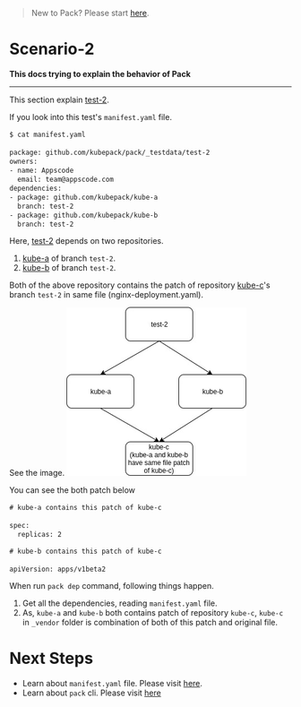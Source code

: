 > New to Pack? Please start [here](/docs/tutorials/README.md).

# Scenario-2

**This docs trying to explain the behavior of Pack**
***

This section explain [test-2](https://github.com/kubepack/pack/tree/master/_testdata/test-2).

If you look into this test's `manifest.yaml` file.

```console
$ cat manifest.yaml

package: github.com/kubepack/pack/_testdata/test-2
owners:
- name: Appscode
  email: team@appscode.com
dependencies:
- package: github.com/kubepack/kube-a
  branch: test-2
- package: github.com/kubepack/kube-b
  branch: test-2
```

Here, [test-2](https://github.com/kubepack/pack/tree/master/_testdata/test-2) depends on two repositories.
1. [kube-a](https://github.com/kubepack/kube-a) of branch `test-2`.
2. [kube-b](https://github.com/kubepack/kube-b) of branch `test-2`.

Both of the above repository contains the patch of repository [kube-c](https://github.com/kubepack/kube-c/tree/test-2)'s
 branch `test-2` in same file (nginx-deployment.yaml).
 
 See the image.
 ![alt text](/_testdata/test-2/test-2.jpg)

You can see the both patch below

```console
# kube-a contains this patch of kube-c

spec:
  replicas: 2
``` 

```console
# kube-b contains this patch of kube-c

apiVersion: apps/v1beta2
``` 

When run `pack dep` command, following things happen.

1. Get all the dependencies, reading `manifest.yaml` file.
2. As, `kube-a` and `kube-b` both contains patch of repository `kube-c`, 
`kube-c` in `_vendor` folder is combination of both of this patch and original file.




# Next Steps

- Learn about `manifest.yaml` file. Please visit [here](/docs/tutorials/manifest.md).
- Learn about `pack` cli. Please visit [here](/docs/tutorials/cli.md)

